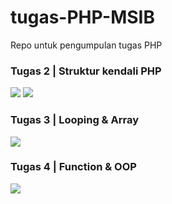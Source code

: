 ﻿# tugas-PHP-MSIB
 Repo untuk pengumpulan tugas PHP
 
 <h3>Tugas 2 | Struktur kendali PHP</h3>
 
 <img src="https://user-images.githubusercontent.com/81398442/192678298-31b4e43c-9aa2-4728-a087-f0d5be59d628.PNG">
 <img src="https://user-images.githubusercontent.com/81398442/192678304-b4f465de-d3d0-4b28-b6b4-7232c535d033.PNG">

<h3>Tugas 3 | Looping & Array</h3>

<img src="https://user-images.githubusercontent.com/81398442/193168064-a05a4e41-0823-4b2d-a00b-1e30f9b596d1.PNG">

<h3>Tugas 4 | Function & OOP</h3>

<img src="https://user-images.githubusercontent.com/81398442/193411505-fbea531b-ac35-430d-b8b9-82b871a6d67d.png">
